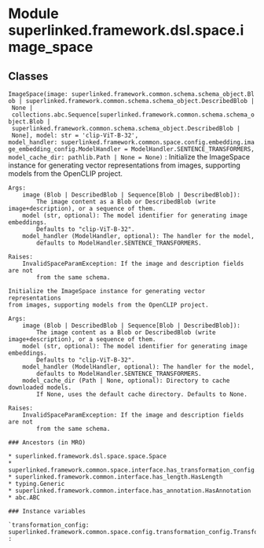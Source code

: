 Module superlinked.framework.dsl.space.image_space
==================================================

Classes
-------

`ImageSpace(image: superlinked.framework.common.schema.schema_object.Blob | superlinked.framework.common.schema.schema_object.DescribedBlob | None | collections.abc.Sequence[superlinked.framework.common.schema.schema_object.Blob | superlinked.framework.common.schema.schema_object.DescribedBlob | None], model: str = 'clip-ViT-B-32', model_handler: superlinked.framework.common.space.config.embedding.image_embedding_config.ModelHandler = ModelHandler.SENTENCE_TRANSFORMERS, model_cache_dir: pathlib.Path | None = None)`
:   Initialize the ImageSpace instance for generating vector representations
    from images, supporting models from the OpenCLIP project.
    
    Args:
        image (Blob | DescribedBlob | Sequence[Blob | DescribedBlob]):
            The image content as a Blob or DescribedBlob (write image+description), or a sequence of them.
        model (str, optional): The model identifier for generating image embeddings.
            Defaults to "clip-ViT-B-32".
        model_handler (ModelHandler, optional): The handler for the model,
            defaults to ModelHandler.SENTENCE_TRANSFORMERS.
    
    Raises:
        InvalidSpaceParamException: If the image and description fields are not
            from the same schema.
    
    Initialize the ImageSpace instance for generating vector representations
    from images, supporting models from the OpenCLIP project.
    
    Args:
        image (Blob | DescribedBlob | Sequence[Blob | DescribedBlob]):
            The image content as a Blob or DescribedBlob (write image+description), or a sequence of them.
        model (str, optional): The model identifier for generating image embeddings.
            Defaults to "clip-ViT-B-32".
        model_handler (ModelHandler, optional): The handler for the model,
            defaults to ModelHandler.SENTENCE_TRANSFORMERS.
        model_cache_dir (Path | None, optional): Directory to cache downloaded models.
            If None, uses the default cache directory. Defaults to None.
    
    Raises:
        InvalidSpaceParamException: If the image and description fields are not
            from the same schema.

    ### Ancestors (in MRO)

    * superlinked.framework.dsl.space.space.Space
    * superlinked.framework.common.space.interface.has_transformation_config.HasTransformationConfig
    * superlinked.framework.common.interface.has_length.HasLength
    * typing.Generic
    * superlinked.framework.common.interface.has_annotation.HasAnnotation
    * abc.ABC

    ### Instance variables

    `transformation_config: superlinked.framework.common.space.config.transformation_config.TransformationConfig[superlinked.framework.common.data_types.Vector, superlinked.framework.common.schema.image_data.ImageData]`
    :